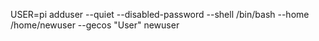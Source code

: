 USER=pi
adduser --quiet --disabled-password --shell /bin/bash --home /home/newuser --gecos "User" newuser